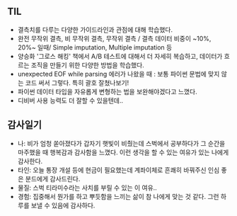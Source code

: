 ## TIL
- 결측치를 다루는 다양한 가이드라인과 관점에 대해 학습했다. 
- 완전 무작위 결측, 비 무작위 결측, 무작위 결측 / 결측 데이터 비중이 ~10%, 20%~ 일때/ Simple imputation, Multiple imputation 등 
- 양승화 '그로스 해킹' 책에서 A/B 테스트에 대해서 더 자세히 복습하고, 데이터가 흐르는 조직을 만들기 위한 다양한 방법을 학습했다.
- unexpected EOF while parsing 에러가 나왔을 때 : 보통 파이썬 문법에 맞지 않는 코드 써서 그렇다. 특히 괄호 잘쳤나보기!
- 파이썬 데이터 타입을 자유롭게 변형하는 법을 보완해야겠다고 느꼈다.
- 디비버 사용 능력도 더 잘할 수 있을텐데..

## 감사일기
- 나: 비가 엄청 쏟아졌다가 갑자기 햇빛이 비췄는데 스벅에서 공부하다가 그 순간을 마주했을 때 행복감과 감사함을 느꼈다. 이런 생각을 할 수 있는 여유가 있는 나에게 감사한다.
- 타인: 오늘 통장 개설 등에 현금이 필요했는데 계좌이체로 흔쾌히 바꿔주신 인심 좋은 분드에게 감사드린다.
- 물질: 스벅 티라미수라는 사치를 부릴 수 있는 이 여유..
- 경험: 집중해서 뭔가를 하고 뿌듯함을 느끼는 삶이 참 나에게 맞는 것 같다. 그런 하루를 보낼 수 있음에 감사하다. 

